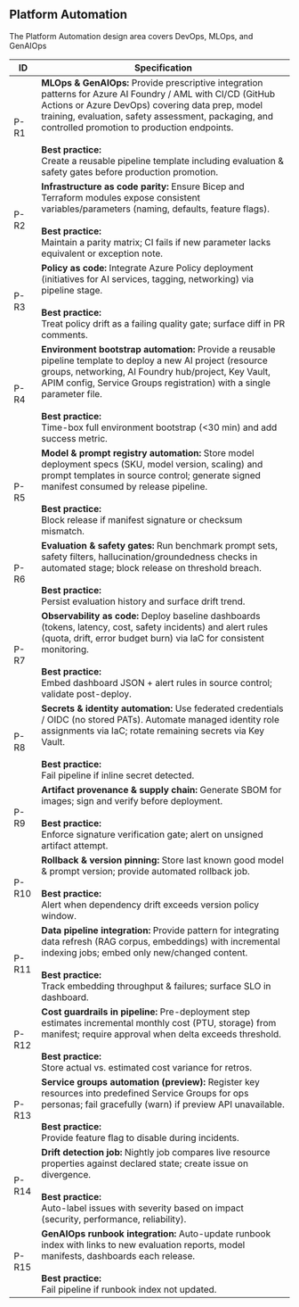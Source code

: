 ## Platform Automation

The Platform Automation design area covers DevOps, MLOps, and GenAIOps

| ID   | Specification |
|------|--------------|
| P-R1 | **MLOps & GenAIOps:** Provide prescriptive integration patterns for Azure AI Foundry / AML with CI/CD (GitHub Actions or Azure DevOps) covering data prep, model training, evaluation, safety assessment, packaging, and controlled promotion to production endpoints.<br><br><strong>Best practice:</strong><br>Create a reusable pipeline template including evaluation & safety gates before production promotion. |
| P-R2 | **Infrastructure as code parity:** Ensure Bicep and Terraform modules expose consistent variables/parameters (naming, defaults, feature flags).<br><br><strong>Best practice:</strong><br>Maintain a parity matrix; CI fails if new parameter lacks equivalent or exception note. |
| P-R3 | **Policy as code:** Integrate Azure Policy deployment (initiatives for AI services, tagging, networking) via pipeline stage.<br><br><strong>Best practice:</strong><br>Treat policy drift as a failing quality gate; surface diff in PR comments. |
| P-R4 | **Environment bootstrap automation:** Provide a reusable pipeline template to deploy a new AI project (resource groups, networking, AI Foundry hub/project, Key Vault, APIM config, Service Groups registration) with a single parameter file.<br><br><strong>Best practice:</strong><br>Time-box full environment bootstrap (<30 min) and add success metric. |
| P-R5 | **Model & prompt registry automation:** Store model deployment specs (SKU, model version, scaling) and prompt templates in source control; generate signed manifest consumed by release pipeline.<br><br><strong>Best practice:</strong><br>Block release if manifest signature or checksum mismatch. |
| P-R6 | **Evaluation & safety gates:** Run benchmark prompt sets, safety filters, hallucination/groundedness checks in automated stage; block release on threshold breach.<br><br><strong>Best practice:</strong><br>Persist evaluation history and surface drift trend. |
| P-R7 | **Observability as code:** Deploy baseline dashboards (tokens, latency, cost, safety incidents) and alert rules (quota, drift, error budget burn) via IaC for consistent monitoring.<br><br><strong>Best practice:</strong><br>Embed dashboard JSON + alert rules in source control; validate post-deploy. |
| P-R8 | **Secrets & identity automation:** Use federated credentials / OIDC (no stored PATs). Automate managed identity role assignments via IaC; rotate remaining secrets via Key Vault.<br><br><strong>Best practice:</strong><br>Fail pipeline if inline secret detected. |
| P-R9 | **Artifact provenance & supply chain:** Generate SBOM for images; sign and verify before deployment.<br><br><strong>Best practice:</strong><br>Enforce signature verification gate; alert on unsigned artifact attempt. |
| P-R10 | **Rollback & version pinning:** Store last known good model & prompt version; provide automated rollback job.<br><br><strong>Best practice:</strong><br>Alert when dependency drift exceeds version policy window. |
| P-R11 | **Data pipeline integration:** Provide pattern for integrating data refresh (RAG corpus, embeddings) with incremental indexing jobs; embed only new/changed content.<br><br><strong>Best practice:</strong><br>Track embedding throughput & failures; surface SLO in dashboard. |
| P-R12 | **Cost guardrails in pipeline:** Pre-deployment step estimates incremental monthly cost (PTU, storage) from manifest; require approval when delta exceeds threshold.<br><br><strong>Best practice:</strong><br>Store actual vs. estimated cost variance for retros. |
| P-R13 | **Service groups automation (preview):** Register key resources into predefined Service Groups for ops personas; fail gracefully (warn) if preview API unavailable.<br><br><strong>Best practice:</strong><br>Provide feature flag to disable during incidents. |
| P-R14 | **Drift detection job:** Nightly job compares live resource properties against declared state; create issue on divergence.<br><br><strong>Best practice:</strong><br>Auto-label issues with severity based on impact (security, performance, reliability). |
| P-R15 | **GenAIOps runbook integration:** Auto-update runbook index with links to new evaluation reports, model manifests, dashboards each release.<br><br><strong>Best practice:</strong><br>Fail pipeline if runbook index not updated. |

